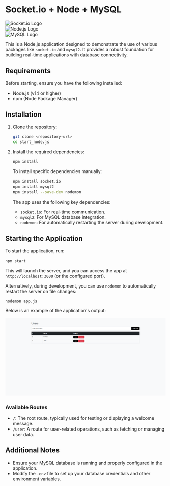 # Socket.io + Node + MySQL

![Socket.io Logo](https://upload.wikimedia.org/wikipedia/commons/9/96/Socket-io.svg)  
![Node.js Logo](https://upload.wikimedia.org/wikipedia/commons/d/d9/Node.js_logo.svg)  
![MySQL Logo](https://upload.wikimedia.org/wikipedia/en/d/dd/MySQL_logo.svg)

This is a Node.js application designed to demonstrate the use of various packages like `socket.io` and `mysql2`. It provides a robust foundation for building real-time applications with database connectivity.

## Requirements

Before starting, ensure you have the following installed:

- Node.js (v14 or higher)
- npm (Node Package Manager)

## Installation

1. Clone the repository:
   ```bash
   git clone <repository-url>
   cd start_node.js
   ```

2. Install the required dependencies:
   ```bash
   npm install
   ```

   To install specific dependencies manually:
   ```bash
   npm install socket.io
   npm install mysql2
   npm install --save-dev nodemon
   ```

   The app uses the following key dependencies:
   - `socket.io`: For real-time communication.
   - `mysql2`: For MySQL database integration.
   - `nodemon`: For automatically restarting the server during development.

## Starting the Application

To start the application, run:
```bash
npm start
```

This will launch the server, and you can access the app at `http://localhost:3000` (or the configured port).

Alternatively, during development, you can use `nodemon` to automatically restart the server on file changes:
```bash
nodemon app.js
```

Below is an example of the application's output:

![Application Output](result.png)

### Available Routes

- `/`: The root route, typically used for testing or displaying a welcome message.
- `/user`: A route for user-related operations, such as fetching or managing user data.

## Additional Notes

- Ensure your MySQL database is running and properly configured in the application.
- Modify the `.env` file to set up your database credentials and other environment variables.

